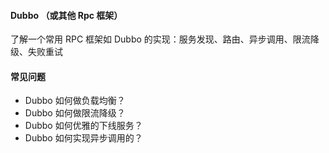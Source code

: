 #### Dubbo （或其他 Rpc 框架）

了解一个常用 RPC 框架如 Dubbo 的实现：服务发现、路由、异步调用、限流降级、失败重试

#### 常见问题

- Dubbo 如何做负载均衡？
- Dubbo 如何做限流降级？
- Dubbo 如何优雅的下线服务？
- Dubbo 如何实现异步调用的？

